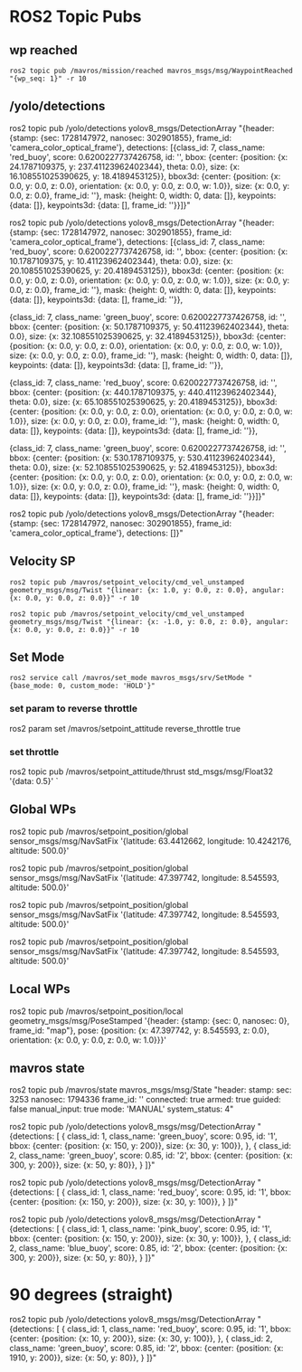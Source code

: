 # ROS2 Topic Pubs

## wp reached
`ros2 topic pub /mavros/mission/reached mavros_msgs/msg/WaypointReached "{wp_seq: 1}" -r 10`

## /yolo/detections

ros2 topic pub /yolo/detections yolov8_msgs/DetectionArray "{header: {stamp: {sec: 1728147972, nanosec: 302901855}, frame_id: 'camera_color_optical_frame'}, detections: [{class_id: 7, class_name: 'red_buoy', score: 0.6200227737426758, id: '', bbox: {center: {position: {x: 24.1787109375, y: 237.41123962402344}, theta: 0.0}, size: {x: 16.108551025390625, y: 18.4189453125}}, bbox3d: {center: {position: {x: 0.0, y: 0.0, z: 0.0}, orientation: {x: 0.0, y: 0.0, z: 0.0, w: 1.0}}, size: {x: 0.0, y: 0.0, z: 0.0}, frame_id: ''}, mask: {height: 0, width: 0, data: []}, keypoints: {data: []}, keypoints3d: {data: [], frame_id: ''}}]}"

ros2 topic pub /yolo/detections yolov8_msgs/DetectionArray "{header: {stamp: {sec: 1728147972, nanosec: 302901855}, frame_id: 'camera_color_optical_frame'}, detections: [{class_id: 7, class_name: 'red_buoy', score: 0.6200227737426758, id: '', bbox: {center: {position: {x: 10.1787109375, y: 10.41123962402344}, theta: 0.0}, size: {x: 20.108551025390625, y: 20.4189453125}}, bbox3d: {center: {position: {x: 0.0, y: 0.0, z: 0.0}, orientation: {x: 0.0, y: 0.0, z: 0.0, w: 1.0}}, size: {x: 0.0, y: 0.0, z: 0.0}, frame_id: ''}, mask: {height: 0, width: 0, data: []}, keypoints: {data: []}, keypoints3d: {data: [], frame_id: ''}},

 {class_id: 7, class_name: 'green_buoy', score: 0.6200227737426758, id: '', bbox: {center: {position: {x: 50.1787109375, y: 50.41123962402344}, theta: 0.0}, size: {x: 32.108551025390625, y: 32.4189453125}}, bbox3d: {center: {position: {x: 0.0, y: 0.0, z: 0.0}, orientation: {x: 0.0, y: 0.0, z: 0.0, w: 1.0}}, size: {x: 0.0, y: 0.0, z: 0.0}, frame_id: ''}, mask: {height: 0, width: 0, data: []}, keypoints: {data: []}, keypoints3d: {data: [], frame_id: ''}},

 {class_id: 7, class_name: 'red_buoy', score: 0.6200227737426758, id: '', bbox: {center: {position: {x: 440.1787109375, y: 440.41123962402344}, theta: 0.0}, size: {x: 65.108551025390625, y: 20.4189453125}}, bbox3d: {center: {position: {x: 0.0, y: 0.0, z: 0.0}, orientation: {x: 0.0, y: 0.0, z: 0.0, w: 1.0}}, size: {x: 0.0, y: 0.0, z: 0.0}, frame_id: ''}, mask: {height: 0, width: 0, data: []}, keypoints: {data: []}, keypoints3d: {data: [], frame_id: ''}},
 
  {class_id: 7, class_name: 'green_buoy', score: 0.6200227737426758, id: '', bbox: {center: {position: {x: 530.1787109375, y: 530.41123962402344}, theta: 0.0}, size: {x: 52.108551025390625, y: 52.4189453125}}, bbox3d: {center: {position: {x: 0.0, y: 0.0, z: 0.0}, orientation: {x: 0.0, y: 0.0, z: 0.0, w: 1.0}}, size: {x: 0.0, y: 0.0, z: 0.0}, frame_id: ''}, mask: {height: 0, width: 0, data: []}, keypoints: {data: []}, keypoints3d: {data: [], frame_id: ''}}]}"

ros2 topic pub /yolo/detections yolov8_msgs/DetectionArray "{header: {stamp: {sec: 1728147972, nanosec: 302901855}, frame_id: 'camera_color_optical_frame'}, detections: []}"

## Velocity SP
`ros2 topic pub /mavros/setpoint_velocity/cmd_vel_unstamped geometry_msgs/msg/Twist "{linear: {x: 1.0, y: 0.0, z: 0.0}, angular: {x: 0.0, y: 0.0, z: 0.0}}" -r 10`

`ros2 topic pub /mavros/setpoint_velocity/cmd_vel_unstamped geometry_msgs/msg/Twist "{linear: {x: -1.0, y: 0.0, z: 0.0}, angular: {x: 0.0, y: 0.0, z: 0.0}}" -r 10`


## Set Mode
`ros2 service call /mavros/set_mode mavros_msgs/srv/SetMode "{base_mode: 0, custom_mode: 'HOLD'}"`


### set param to reverse throttle
ros2 param set /mavros/setpoint_attitude reverse_throttle true

### set throttle
ros2 topic pub /mavros/setpoint_attitude/thrust std_msgs/msg/Float32 '{data: 0.5}'
`

## Global WPs

ros2 topic pub /mavros/setpoint_position/global sensor_msgs/msg/NavSatFix '{latitude: 63.4412662, longitude: 10.4242176, altitude: 500.0}'

ros2 topic pub /mavros/setpoint_position/global sensor_msgs/msg/NavSatFix '{latitude: 47.397742, longitude: 8.545593, altitude: 500.0}'

ros2 topic pub /mavros/setpoint_position/global sensor_msgs/msg/NavSatFix '{latitude: 47.397742, longitude: 8.545593, altitude: 500.0}'

ros2 topic pub /mavros/setpoint_position/global sensor_msgs/msg/NavSatFix '{latitude: 47.397742, longitude: 8.545593, altitude: 500.0}'

## Local WPs

ros2 topic pub /mavros/setpoint_position/local geometry_msgs/msg/PoseStamped '{header: {stamp: {sec: 0, nanosec: 0}, frame_id: "map"}, pose: {position: {x: 47.397742, y: 8.545593, z: 0.0}, orientation: {x: 0.0, y: 0.0, z: 0.0, w: 1.0}}}'


## mavros state
ros2 topic pub /mavros/state mavros_msgs/msg/State "header:
  stamp:
    sec: 3253
    nanosec: 1794336
  frame_id: ''
connected: true
armed: true
guided: false
manual_input: true
mode: 'MANUAL'
system_status: 4"

ros2 topic pub /yolo/detections yolov8_msgs/msg/DetectionArray "{detections: [
    {
        class_id: 1,
        class_name: 'green_buoy',
        score: 0.95,
        id: '1',
        bbox: {center: {position: {x: 150, y: 200}}, size: {x: 30, y: 100}},
    },
    {
        class_id: 2,
        class_name: 'green_buoy',
        score: 0.85,
        id: '2',
        bbox: {center: {position: {x: 300, y: 200}}, size: {x: 50, y: 80}},
    }
]}"



ros2 topic pub /yolo/detections yolov8_msgs/msg/DetectionArray "{detections: [
    {
        class_id: 1,
        class_name: 'red_buoy',
        score: 0.95,
        id: '1',
        bbox: {center: {position: {x: 150, y: 200}}, size: {x: 30, y: 100}},
    }
]}"

ros2 topic pub /yolo/detections yolov8_msgs/msg/DetectionArray "{detections: [
    {
        class_id: 1,
        class_name: 'pink_buoy',
        score: 0.95,
        id: '1',
        bbox: {center: {position: {x: 150, y: 200}}, size: {x: 30, y: 100}},
    },
    {
        class_id: 2,
        class_name: 'blue_buoy',
        score: 0.85,
        id: '2',
        bbox: {center: {position: {x: 300, y: 200}}, size: {x: 50, y: 80}},
    }
]}"


# 90 degrees (straight)
ros2 topic pub /yolo/detections yolov8_msgs/msg/DetectionArray "{detections: [
    {
        class_id: 1,
        class_name: 'red_buoy',
        score: 0.95,
        id: '1',
        bbox: {center: {position: {x: 10, y: 200}}, size: {x: 30, y: 100}},
    },
    {
        class_id: 2,
        class_name: 'green_buoy',
        score: 0.85,
        id: '2',
        bbox: {center: {position: {x: 1910, y: 200}}, size: {x: 50, y: 80}},
    }
]}"


